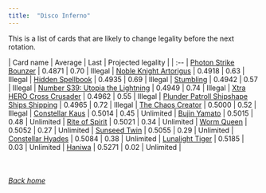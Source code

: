 ```yaml
---
title:  "Disco Inferno"
---
```


This is a list of cards that are likely to change legality before the next rotation.

| Card name | Average | Last | Projected legality |
| :-- |
[Photon Strike Bounzer](https://db.ygoprodeck.com/card/?search=Photon%20Strike%20Bounzer) | 0.4871 | 0.70 | Illegal |
[Noble Knight Artorigus](https://db.ygoprodeck.com/card/?search=Noble%20Knight%20Artorigus) | 0.4918 | 0.63 | Illegal |
[Hidden Spellbook](https://db.ygoprodeck.com/card/?search=Hidden%20Spellbook) | 0.4935 | 0.69 | Illegal |
[Stumbling](https://db.ygoprodeck.com/card/?search=Stumbling) | 0.4942 | 0.57 | Illegal |
[Number S39: Utopia the Lightning](https://db.ygoprodeck.com/card/?search=Number%20S39:%20Utopia%20the%20Lightning) | 0.4949 | 0.74 | Illegal |
[Xtra HERO Cross Crusader](https://db.ygoprodeck.com/card/?search=Xtra%20HERO%20Cross%20Crusader) | 0.4962 | 0.55 | Illegal |
[Plunder Patroll Shipshape Ships Shipping](https://db.ygoprodeck.com/card/?search=Plunder%20Patroll%20Shipshape%20Ships%20Shipping) | 0.4965 | 0.72 | Illegal |
[The Chaos Creator](https://db.ygoprodeck.com/card/?search=The%20Chaos%20Creator) | 0.5000 | 0.52 | Illegal |
[Constellar Kaus](https://db.ygoprodeck.com/card/?search=Constellar%20Kaus) | 0.5014 | 0.45 | Unlimited |
[Bujin Yamato](https://db.ygoprodeck.com/card/?search=Bujin%20Yamato) | 0.5015 | 0.48 | Unlimited |
[Rite of Spirit](https://db.ygoprodeck.com/card/?search=Rite%20of%20Spirit) | 0.5021 | 0.34 | Unlimited |
[Worm Queen](https://db.ygoprodeck.com/card/?search=Worm%20Queen) | 0.5052 | 0.27 | Unlimited |
[Sunseed Twin](https://db.ygoprodeck.com/card/?search=Sunseed%20Twin) | 0.5055 | 0.29 | Unlimited |
[Constellar Hyades](https://db.ygoprodeck.com/card/?search=Constellar%20Hyades) | 0.5084 | 0.38 | Unlimited |
[Lunalight Tiger](https://db.ygoprodeck.com/card/?search=Lunalight%20Tiger) | 0.5185 | 0.03 | Unlimited |
[Haniwa](https://db.ygoprodeck.com/card/?search=Haniwa) | 0.5271 | 0.02 | Unlimited |

<br>

###### [Back home](index)